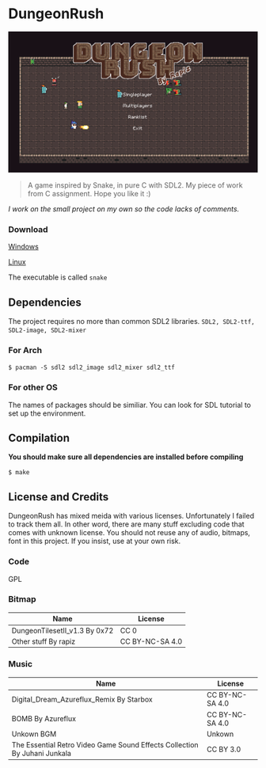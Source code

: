 # DungeonRush
![](screenshot.png)
>A game inspired by Snake, in pure C with SDL2.
>My piece of work from C assignment. Hope you like it :)

*I work on the small project on my own so the code lacks of comments.*

### Download

[Windows](https://github.com/Rapiz1/DungeonRush/releases/download/v1.0-alpha/DungeonRush-v1.0-alpha-win32.zip)

[Linux](https://github.com/Rapiz1/DungeonRush/releases/download/v1.0-alpha/DungeonRush-v1.0-alpha-linux.zip)

The executable is called `snake`

## Dependencies
The project requires no more than common SDL2 libraries.
`SDL2, SDL2-ttf, SDL2-image, SDL2-mixer`
### For Arch
```
$ pacman -S sdl2 sdl2_image sdl2_mixer sdl2_ttf
```
### For other OS
The names of packages should be similiar. You can look for SDL tutorial to set up the environment.
## Compilation
**You should make sure all dependencies are installed before compiling**
```
$ make
```
## License and Credits
DungeonRush has mixed meida with 
various licenses. Unfortunately I failed to track them all. In other word, there are many stuff excluding code that comes with unknown license. You should not reuse any of audio, bitmaps, font in this project. If you insist, use at your own risk.
### Code
GPL
### Bitmap
|Name|License|
|----|-------|
|DungeonTilesetII_v1.3 By 0x72|CC 0|
|Other stuff By rapiz|CC BY-NC-SA 4.0|
### Music
|Name|License|
|----|-------|
|Digital_Dream_Azureflux_Remix By Starbox|CC BY-NC-SA 4.0|
|BOMB By Azureflux|CC BY-NC-SA 4.0|
|Unkown BGM|Unkown|
|The Essential Retro Video Game Sound Effects Collection By Juhani Junkala |CC BY 3.0|